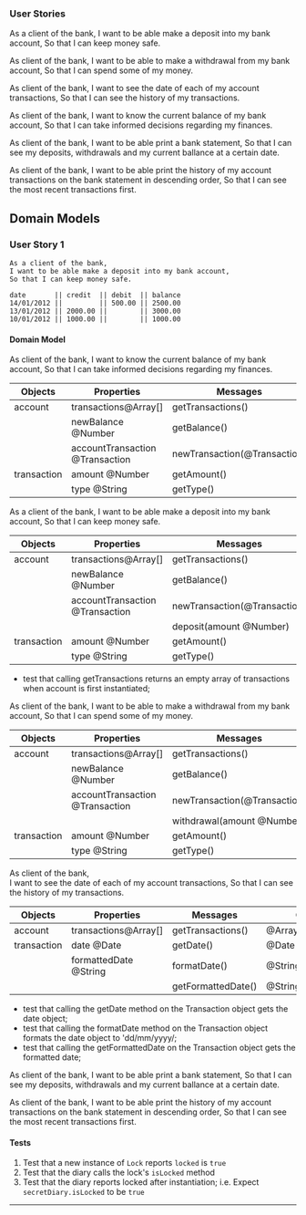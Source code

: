 ### User Stories
As a client of the bank,
I want to be able make a deposit into my bank account,
So that I can keep money safe.

As client of the bank,
I want to be able to make a withdrawal from my bank account,
So that I can spend some of my money.

As client of the bank,
I want to see the date of each of my account transactions,
So that I can see the history of my transactions.

As client of the bank,
I want to know the current balance of my bank account,
So that I can take informed decisions regarding my finances.

As client of the bank,
I want to be able print a bank statement,
So that I can see my deposits, withdrawals and my current ballance at a certain date.

As client of the bank,
I want to be able print the history of my account transactions on the bank statement in descending order,
So that I can see the most recent transactions first.


## Domain Models

### User Story 1

```
As a client of the bank,
I want to be able make a deposit into my bank account,
So that I can keep money safe.
```
```
date       || credit  || debit  || balance
14/01/2012 ||         || 500.00 || 2500.00
13/01/2012 || 2000.00 ||        || 3000.00
10/01/2012 || 1000.00 ||        || 1000.00
```
#### Domain Model

As client of the bank,
I want to know the current balance of my bank account,
So that I can take informed decisions regarding my finances.

| Objects     | Properties                       | Messages                     | Output                |
| ----------- | ---------------------------------|------------------------------| ----------------------|
| account     |  transactions@Array[]            | getTransactions()            | @Array[Transaction]   |
|             |  newBalance @Number              | getBalance()                 | @Number               |
|             |  accountTransaction @Transaction | newTransaction(@Transaction) | @Void                 |
| transaction |  amount @Number                  | getAmount()                  | @Number               |
|             |  type @String                    | getType()                    | @String               |

As a client of the bank,
I want to be able make a deposit into my bank account,
So that I can keep money safe.

| Objects     | Properties                       | Messages                     | Output                |
| ----------- | ---------------------------------|----------------------------- | --------------------- |
| account     |  transactions@Array[]            | getTransactions()            | @Array[Transaction]   |
|             |  newBalance @Number              | getBalance()                 | @Number               |
|             |  accountTransaction @Transaction | newTransaction(@Transaction) | @Void                 |
|             |                                  | deposit(amount @Number)      | @Void                 |
| transaction |  amount @Number                  | getAmount()                  | @Number               |
|             |  type @String                    | getType()                    | @String               |

- test that calling getTransactions returns an empty array of transactions when account is first instantiated;


As client of the bank,
I want to be able to make a withdrawal from my bank account,
So that I can spend some of my money.

| Objects     | Properties                       | Messages                     | Output                |
| ----------- | ---------------------------------|------------------------------| ----------------------|
| account     |  transactions@Array[]            | getTransactions()            | @Array[Transaction]   |
|             |  newBalance @Number              | getBalance()                 | @Number               |
|             |  accountTransaction @Transaction | newTransaction(@Transaction) | @Void                 |
|             |                                  | withdrawal(amount @Number)   | @Void                 |
| transaction |  amount @Number                  | getAmount()                  | @Number               |
|             |  type @String                    | getType()                    | @String               |

As client of the bank,  
I want to see the date of each of my account transactions,
So that I can see the history of my transactions.

| Objects     | Properties                        | Messages                 | Output             |
| ----------- | ----------------------------------|--------------------------| -------------------|
| account     |  transactions@Array[]             | getTransactions()        | @Array[Transaction]|
| transaction |  date @Date                       | getDate()                | @Date              |
|             |  formattedDate @String            | formatDate()             | @String            |
|             |                                   | getFormattedDate()       | @String            |

- test that calling the getDate method on the Transaction object gets the date object;
- test that calling the formatDate method on the Transaction object formats the date object to 'dd/mm/yyyy/;
- test that calling the getFormattedDate on the Transaction object gets the formatted date;


As client of the bank,
I want to be able print a bank statement,
So that I can see my deposits, withdrawals and my current ballance at a certain date.

As client of the bank,
I want to be able print the history of my account transactions on the bank statement in descending order,
So that I can see the most recent transactions first.
#### Tests

1. Test that a new instance of `Lock` reports `locked` is `true`
2. Test that the diary calls the lock's `isLocked` method
3. Test that the diary reports locked after instantiation; i.e. Expect `secretDiary.isLocked` to be `true`

---

<!-- Account
newBalance @Float transactions@Array[] 

Transaction
date @Date type @String amount @Number
getAmount()
getType()
formatDate()
getDate()

Bank Statement
printTransactions


Questions:

- is date injected or hard coded in my Transaction spec?
